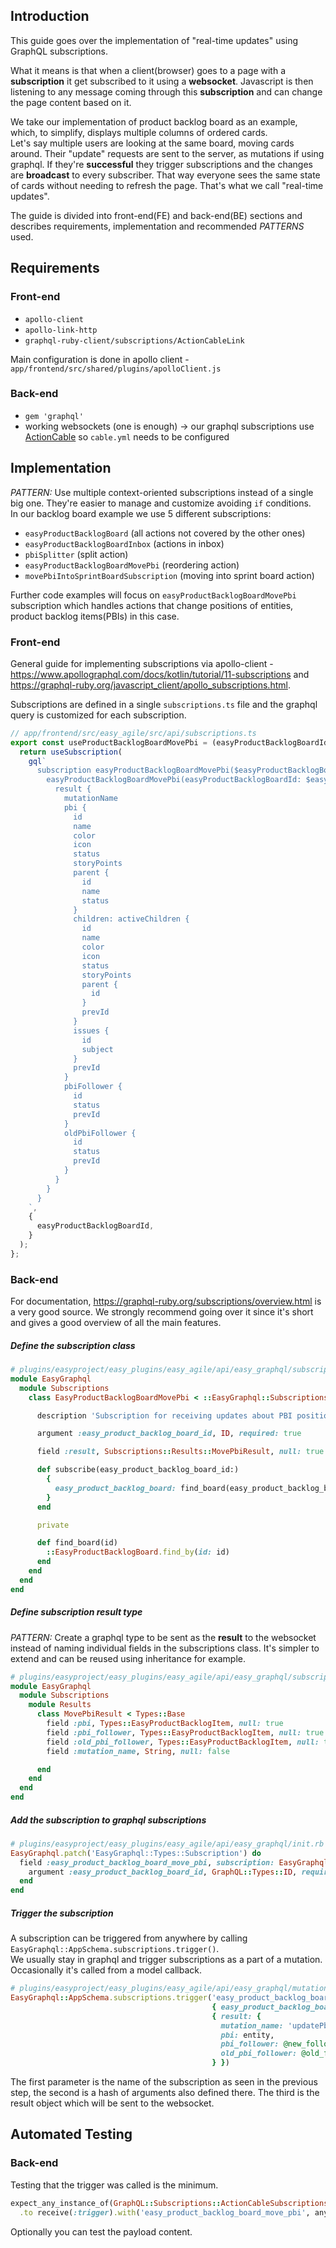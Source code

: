 ## Introduction

This guide goes over the implementation of "real-time updates" using GraphQL subscriptions.

What it means is that when a client(browser) goes to a page with a **subscription** it get subscribed to it using a **websocket**. Javascript is then listening to any message coming through this **subscription** and can change the page content based on it.

We take our implementation of product backlog board as an example, which, to simplify, displays multiple columns of ordered cards.\
Let's say multiple users are looking at the same board, moving cards around. Their "update" requests are sent to the server, as mutations if using graphql. If they're **successful** they trigger subscriptions and the changes are **broadcast** to every subscriber. That way everyone sees the same state of cards without needing to refresh the page. That's what we call "real-time updates".

The guide is divided into front-end(FE) and back-end(BE) sections and describes requirements, implementation and recommended _PATTERNS_ used.

## Requirements

### Front-end

- `apollo-client`
- `apollo-link-http`
- `graphql-ruby-client/subscriptions/ActionCableLink`

Main configuration is done in apollo client - `app/frontend/src/shared/plugins/apolloClient.js`

### Back-end

- `gem 'graphql'`
- working websockets (one is enough) -> our graphql subscriptions use [ActionCable](https://guides.rubyonrails.org/action_cable_overview.html) so `cable.yml` needs to be configured

## Implementation

_PATTERN:_ Use multiple context-oriented subscriptions instead of a single big one. They're easier to manage and customize avoiding `if` conditions.\
In our backlog board example we use 5 different subscriptions:

- `easyProductBacklogBoard` (all actions not covered by the other ones)
- `easyProductBacklogBoardInbox` (actions in inbox)
- `pbiSplitter` (split action)
- `easyProductBacklogBoardMovePbi` (reordering action)
- `movePbiIntoSprintBoardSubscription` (moving into sprint board action)

Further code examples will focus on `easyProductBacklogBoardMovePbi` subscription which handles actions that change positions of entities, product backlog items(PBIs) in this case.

### Front-end

General guide for implementing subscriptions via apollo-client - https://www.apollographql.com/docs/kotlin/tutorial/11-subscriptions
and https://graphql-ruby.org/javascript_client/apollo_subscriptions.html.

Subscriptions are defined in a single `subscriptions.ts` file and the graphql query is customized for each subscription.

```ts
// app/frontend/src/easy_agile/src/api/subscriptions.ts
export const useProductBacklogBoardMovePbi = (easyProductBacklogBoardId: string) => {
  return useSubscription(
    gql`
      subscription easyProductBacklogBoardMovePbi($easyProductBacklogBoardId: ID!) {
        easyProductBacklogBoardMovePbi(easyProductBacklogBoardId: $easyProductBacklogBoardId) {
          result {
            mutationName
            pbi {
              id
              name
              color
              icon
              status
              storyPoints
              parent {
                id
                name
                status
              }
              children: activeChildren {
                id
                name
                color
                icon
                status
                storyPoints
                parent {
                  id
                }
                prevId
              }
              issues {
                id
                subject
              }
              prevId
            }
            pbiFollower {
              id
              status
              prevId
            }
            oldPbiFollower {
              id
              status
              prevId
            }
          }
        }
      }
    `,
    {
      easyProductBacklogBoardId,
    }
  );
};
```

### Back-end

For documentation, https://graphql-ruby.org/subscriptions/overview.html is a very good source. We strongly recommend going over it since it's short and gives a good overview of all the main features.

##### Define the subscription class

```ruby
# plugins/easyproject/easy_plugins/easy_agile/api/easy_graphql/subscriptions/easy_product_backlog_board_move_pbi.rb
module EasyGraphql
  module Subscriptions
    class EasyProductBacklogBoardMovePbi < ::EasyGraphql::Subscriptions::Base

      description 'Subscription for receiving updates about PBI position/status in EasyProductBacklogBoard'

      argument :easy_product_backlog_board_id, ID, required: true

      field :result, Subscriptions::Results::MovePbiResult, null: true

      def subscribe(easy_product_backlog_board_id:)
        {
          easy_product_backlog_board: find_board(easy_product_backlog_board_id)
        }
      end

      private

      def find_board(id)
        ::EasyProductBacklogBoard.find_by(id: id)
      end
    end
  end
end
```

##### Define subscription result type

_PATTERN:_ Create a graphql type to be sent as the **result** to the websocket instead of naming individual fields in the subscriptions class. It's simpler to extend and can be reused using inheritance for example.

```ruby
# plugins/easyproject/easy_plugins/easy_agile/api/easy_graphql/subscriptions/results/move_pbi_result.rb
module EasyGraphql
  module Subscriptions
    module Results
      class MovePbiResult < Types::Base
        field :pbi, Types::EasyProductBacklogItem, null: true
        field :pbi_follower, Types::EasyProductBacklogItem, null: true
        field :old_pbi_follower, Types::EasyProductBacklogItem, null: true
        field :mutation_name, String, null: false

      end
    end
  end
end
```

##### Add the subscription to graphql subscriptions

```ruby
# plugins/easyproject/easy_plugins/easy_agile/api/easy_graphql/init.rb
EasyGraphql.patch('EasyGraphql::Types::Subscription') do
  field :easy_product_backlog_board_move_pbi, subscription: EasyGraphql::Subscriptions::EasyProductBacklogBoardMovePbi do
    argument :easy_product_backlog_board_id, GraphQL::Types::ID, required: true
  end
end
```

##### Trigger the subscription

A subscription can be triggered from anywhere by calling `EasyGraphql::AppSchema.subscriptions.trigger()`.\
We usually stay in graphql and trigger subscriptions as a part of a mutation. Occasionally it's called from a model callback.

```ruby
# plugins/easyproject/easy_plugins/easy_agile/api/easy_graphql/mutations/update_pbi_position.rb
EasyGraphql::AppSchema.subscriptions.trigger('easy_product_backlog_board_move_pbi',
                                             { easy_product_backlog_board_id: board_id },
                                             { result: {
                                               mutation_name: 'updatePbiPosition',
                                               pbi: entity,
                                               pbi_follower: @new_follower,
                                               old_pbi_follower: @old_follower
                                             } })
```

The first parameter is the name of the subscription as seen in the previous step, the second is a hash of arguments also defined there. The third is the result object which will be sent to the websocket.

## Automated Testing

### Back-end

Testing that the trigger was called is the minimum.

```ruby
expect_any_instance_of(GraphQL::Subscriptions::ActionCableSubscriptions)
  .to receive(:trigger).with('easy_product_backlog_board_move_pbi', anything, anything)
```

Optionally you can test the payload content.
